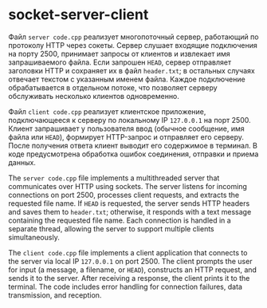 # socket-server-client
Файл `server code.cpp` реализует многопоточный сервер, работающий по протоколу HTTP через сокеты. Сервер слушает входящие подключения на порту 2500, принимает запросы от клиентов и извлекает имя запрашиваемого файла. Если запрошен `HEAD`, сервер отправляет заголовки HTTP и сохраняет их в файл `header.txt`; в остальных случаях отвечает текстом с указанным именем файла. Каждое подключение обрабатывается в отдельном потоке, что позволяет серверу обслуживать несколько клиентов одновременно.  

Файл `client code.cpp` реализует клиентское приложение, подключающееся к серверу по локальному IP `127.0.0.1` на порт 2500. Клиент запрашивает у пользователя ввод (обычное сообщение, имя файла или `HEAD`), формирует HTTP-запрос и отправляет его серверу. После получения ответа клиент выводит его содержимое в терминал. В коде предусмотрена обработка ошибок соединения, отправки и приема данных.  

The `server code.cpp` file implements a multithreaded server that communicates over HTTP using sockets. The server listens for incoming connections on port 2500, processes client requests, and extracts the requested file name. If `HEAD` is requested, the server sends HTTP headers and saves them to `header.txt`; otherwise, it responds with a text message containing the requested file name. Each connection is handled in a separate thread, allowing the server to support multiple clients simultaneously.  

The `client code.cpp` file implements a client application that connects to the server via local IP `127.0.0.1` on port 2500. The client prompts the user for input (a message, a filename, or `HEAD`), constructs an HTTP request, and sends it to the server. After receiving a response, the client prints it to the terminal. The code includes error handling for connection failures, data transmission, and reception.

